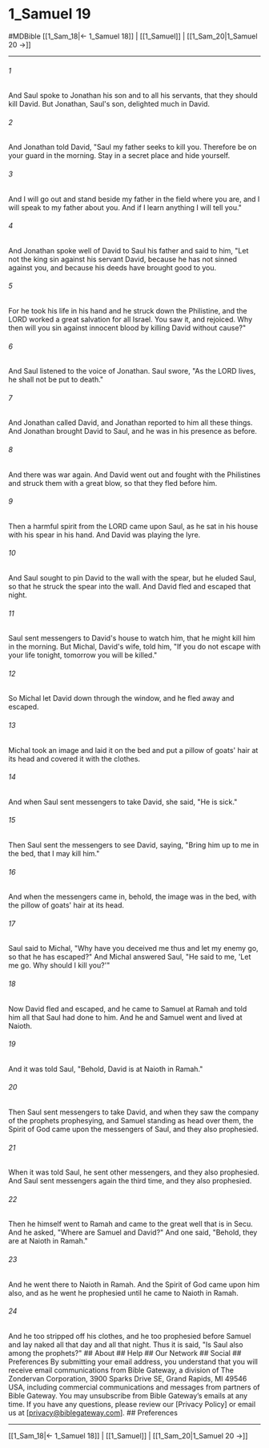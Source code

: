 # 1_Samuel 19
#MDBible
[[1_Sam_18|← 1_Samuel 18]] | [[1_Samuel]] | [[1_Sam_20|1_Samuel 20 →]]

***






###### 1 


And Saul spoke to Jonathan his son and to all his servants, that they should kill David. But Jonathan, Saul's son, delighted much in David. 





###### 2 


And Jonathan told David, "Saul my father seeks to kill you. Therefore be on your guard in the morning. Stay in a secret place and hide yourself. 





###### 3 


And I will go out and stand beside my father in the field where you are, and I will speak to my father about you. And if I learn anything I will tell you." 





###### 4 


And Jonathan spoke well of David to Saul his father and said to him, "Let not the king sin against his servant David, because he has not sinned against you, and because his deeds have brought good to you. 





###### 5 


For he took his life in his hand and he struck down the Philistine, and the LORD worked a great salvation for all Israel. You saw it, and rejoiced. Why then will you sin against innocent blood by killing David without cause?" 





###### 6 


And Saul listened to the voice of Jonathan. Saul swore, "As the LORD lives, he shall not be put to death." 





###### 7 


And Jonathan called David, and Jonathan reported to him all these things. And Jonathan brought David to Saul, and he was in his presence as before. 





###### 8 


And there was war again. And David went out and fought with the Philistines and struck them with a great blow, so that they fled before him. 





###### 9 


Then a harmful spirit from the LORD came upon Saul, as he sat in his house with his spear in his hand. And David was playing the lyre. 





###### 10 


And Saul sought to pin David to the wall with the spear, but he eluded Saul, so that he struck the spear into the wall. And David fled and escaped that night. 





###### 11 


Saul sent messengers to David's house to watch him, that he might kill him in the morning. But Michal, David's wife, told him, "If you do not escape with your life tonight, tomorrow you will be killed." 





###### 12 


So Michal let David down through the window, and he fled away and escaped. 





###### 13 


Michal took an image and laid it on the bed and put a pillow of goats' hair at its head and covered it with the clothes. 





###### 14 


And when Saul sent messengers to take David, she said, "He is sick." 





###### 15 


Then Saul sent the messengers to see David, saying, "Bring him up to me in the bed, that I may kill him." 





###### 16 


And when the messengers came in, behold, the image was in the bed, with the pillow of goats' hair at its head. 





###### 17 


Saul said to Michal, "Why have you deceived me thus and let my enemy go, so that he has escaped?" And Michal answered Saul, "He said to me, 'Let me go. Why should I kill you?'" 





###### 18 


Now David fled and escaped, and he came to Samuel at Ramah and told him all that Saul had done to him. And he and Samuel went and lived at Naioth. 





###### 19 


And it was told Saul, "Behold, David is at Naioth in Ramah." 





###### 20 


Then Saul sent messengers to take David, and when they saw the company of the prophets prophesying, and Samuel standing as head over them, the Spirit of God came upon the messengers of Saul, and they also prophesied. 





###### 21 


When it was told Saul, he sent other messengers, and they also prophesied. And Saul sent messengers again the third time, and they also prophesied. 





###### 22 


Then he himself went to Ramah and came to the great well that is in Secu. And he asked, "Where are Samuel and David?" And one said, "Behold, they are at Naioth in Ramah." 





###### 23 


And he went there to Naioth in Ramah. And the Spirit of God came upon him also, and as he went he prophesied until he came to Naioth in Ramah. 





###### 24 


And he too stripped off his clothes, and he too prophesied before Samuel and lay naked all that day and all that night. Thus it is said, "Is Saul also among the prophets?" ## About ## Help ## Our Network ## Social ## Preferences By submitting your email address, you understand that you will receive email communications from Bible Gateway, a division of The Zondervan Corporation, 3900 Sparks Drive SE, Grand Rapids, MI 49546 USA, including commercial communications and messages from partners of Bible Gateway. You may unsubscribe from Bible Gateway&rsquo;s emails at any time. If you have any questions, please review our [Privacy Policy] or email us at [privacy@biblegateway.com]. ## Preferences

***

[[1_Sam_18|← 1_Samuel 18]] | [[1_Samuel]] | [[1_Sam_20|1_Samuel 20 →]]
